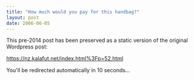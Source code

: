 ```yaml
---
title: "How much would you pay for this handbag?"
layout: post
date: 2006-06-05
---
```


This pre-2014 post has been preserved as a static version of the original Wordpress post:

https://nz.kalafut.net/index.html%3Fp=52.html

You'll be redirected automatically in 10 seconds...

<head>
  <meta http-equiv="refresh" content="10;url=https://nz.kalafut.net/index.html%3Fp=52.html">
</head>

